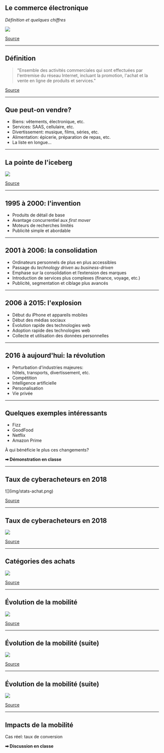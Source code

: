 ## Le commerce électronique
*Définition et quelques chiffres*

![](https://media.giphy.com/media/xT0xePyGsKplOK5dHG/giphy.gif)

[Source](https://giphy.com/gifs/adweek-shopping-amazon-xT0xePyGsKplOK5dHG)

-----

## Définition

<div class="fragment">
<blockquote>
"Ensemble des activités commerciales qui sont effectuées par l'entremise du réseau Internet, incluant la promotion, l'achat et la vente en ligne de produits et services."
</blockquote>

[Source](http://www.granddictionnaire.com/ficheOqlf.aspx?Id_Fiche=8390684)
</div>

-----

## Que peut-on vendre?

<div class="fragment">
  <ul>
    <li>Biens: vêtements, électronique, etc.</li>
    <li>Services: SAAS, cellulaire, etc.</li>
    <li>Divertissement: musique, films, séries, etc.</li>
    <li>Alimentation: épicerie, préparation de repas, etc.</li>
    <li>La liste en longue...</li>
  </ul>
</div>

-----

## La pointe de l'iceberg

![](img/stats-iceberg.jpeg)

[Source](https://medium.com/@smartrac/the-deep-web-the-dark-web-and-simple-things-2e601ec980ac)

-----

## 1995 à 2000: l'invention

* Produits de détail de base
* Avantage concurrentiel aux *first mover*
* Moteurs de recherches limités
* Publicité simple et abordable

-----

## 2001 à 2006: la consolidation

* Ordinateurs personnels de plus en plus accessibles
* Passage du *technology driven* au *business-driven*
* Emphase sur la consolidation et l’extension des marques
* Introduction de services plus complexes (finance, voyage, etc.)
* Publicité, segmentation et ciblage plus avancés

-----

## 2006 à 2015: l'explosion

* Début du iPhone et appareils mobiles
* Début des médias sociaux
* Évolution rapide des technologies web
* Adoption rapide des technologies web
* Collecte et utilisation des données personnelles

-----

## 2016 à aujourd'hui: la révolution

* Perturbation d'industries majeures:<br>
hôtels, transports, divertissement, etc.
* Compétition
* Intelligence artificielle
* Personalisation
* Vie privée

-----

## Quelques exemples intéressants
- Fizz
- GoodFood
- Netflix
- Amazon Prime

À qui bénéficie le plus ces changements?

**➡ Démonstration en classe**

-----

## Taux de cyberacheteurs en 2018

<div class="fragment">
![](img/stats-achat.png)
</div>

[Source](https://cefrio.qc.ca/fr/enquetes-et-donnees/netendances2018-commerce-electronique-au-quebec/)

-----

## Taux de cyberacheteurs en 2018
![](img/stats-achat-groupe-age.png)

[Source](https://cefrio.qc.ca/fr/enquetes-et-donnees/netendances2018-commerce-electronique-au-quebec/)

-----

## Catégories des achats
![](img/stats-categories.png)

[Source](https://cefrio.qc.ca/fr/enquetes-et-donnees/netendances2018-commerce-electronique-au-quebec/)

-----

## Évolution de la mobilité
![](img/stats-mobile-1.png)

[Source](https://cefrio.qc.ca/fr/enquetes-et-donnees/netendances2018-commerce-electronique-au-quebec/)

-----

## Évolution de la mobilité (suite)
![](img/stats-mobile-2.png)

[Source](https://cefrio.qc.ca/fr/enquetes-et-donnees/netendances2018-commerce-electronique-au-quebec/)

-----

## Évolution de la mobilité (suite)
![](img/stats-mobile-3.png)

[Source](https://cefrio.qc.ca/fr/enquetes-et-donnees/netendances2018-mobilite-au-quebec/)

-----

## Impacts de la mobilité

Cas réel: taux de conversion

**➡ Discussion en classe**
